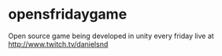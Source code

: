 # opensfridaygame
Open source game being developed in unity every friday live at http://www.twitch.tv/danielsnd
